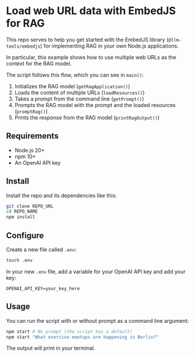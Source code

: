 # Load web URL data with EmbedJS for RAG

This repo serves to help you get started with the EmbedJS library (`@llm-tools/embedjs`) for implementing RAG in your own Node.js applications.

In particular, this example shows how to use multiple web URLs as the context for the RAG model.

The script follows this flow, which you can see in `main()`:

1. Initializes the RAG model (`getRagApplication()`)
1. Loads the content of multiple URLs (`loadResources()`)
1. Takes a prompt from the command line (`getPrompt()`)
1. Prompts the RAG model with the prompt and the loaded resources (`promptRag()`)
1. Prints the response from the RAG model (`printRagOutput()`)

## Requirements

- Node.js 20+
- npm 10+
- An OpenAI API key

## Install

Install the repo and its dependencies like this:

```bash
git clone REPO_URL
cd REPO_NAME
npm install
```

## Configure

Create a new file called `.env`:

```bash
touch .env
```

In your new `.env` file, add a variable for your OpenAI API key and add your key:

```text
OPENAI_API_KEY=your_key_here
```

## Usage

You can run the script with or without prompt as a command line argument:

```bash
npm start # No prompt (the script has a default)
npm start "What exercise meetups are happening in Berlin?"
```

The output will print in your terminal.

